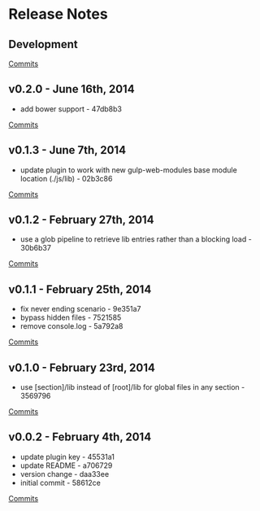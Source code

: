 # Release Notes

## Development

[Commits](https://github.com/jhudson8/gwm-lib/compare/v0.2.0...master)

## v0.2.0 - June 16th, 2014
- add bower support - 47db8b3

[Commits](https://github.com/jhudson8/gwm-lib/compare/v0.1.3...v0.2.0)

## v0.1.3 - June 7th, 2014
- update plugin to work with new gulp-web-modules base module location (./js/lib) - 02b3c86

[Commits](https://github.com/jhudson8/gwm-lib/compare/v0.1.2...v0.1.3)

## v0.1.2 - February 27th, 2014

- use a glob pipeline to retrieve lib entries rather than a blocking load - 30b6b37

[Commits](https://github.com/jhudson8/gwm-lib/compare/v0.1.1...v0.1.2)

## v0.1.1 - February 25th, 2014

- fix never ending scenario - 9e351a7
- bypass hidden files - 7521585
- remove console.log - 5a792a8

[Commits](https://github.com/jhudson8/gwm-lib/compare/v0.1.0...v0.1.1)

## v0.1.0 - February 23rd, 2014

- use [section]/lib instead of [root]/lib for global files in any section - 3569796

[Commits](https://github.com/jhudson8/gwm-lib/compare/v0.0.2...v0.1.0)

## v0.0.2 - February 4th, 2014

- update plugin key - 45531a1
- update README - a706729
- version change - daa33ee
- initial commit - 58612ce

[Commits](https://github.com/jhudson8/gwm-lib/compare/defd92d...v0.0.2)
